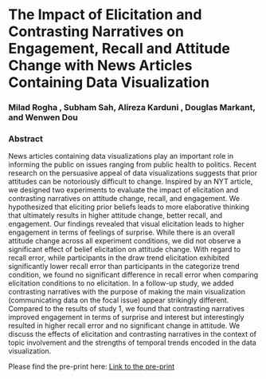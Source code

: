 # The Impact of Elicitation and Contrasting Narratives on Engagement, Recall and Attitude Change with News Articles Containing Data Visualization
### Milad Rogha , Subham Sah, Alireza Karduni , Douglas Markant, and Wenwen Dou

### Abstract
News articles containing data visualizations play an important role in informing the public on issues ranging from public health to politics. 
Recent research on the persuasive appeal of data visualizations suggests that prior attitudes can be notoriously difficult to change. 
Inspired by an NYT article, we designed two experiments to evaluate the impact of elicitation and contrasting narratives on attitude change, recall, and engagement.
We hypothesized that eliciting prior beliefs leads to more elaborative thinking that ultimately results in higher attitude change, better recall, and engagement. Our findings revealed that visual elicitation leads to higher engagement in terms of feelings of surprise. While there is an overall attitude change across all experiment conditions, we did not observe a significant effect of belief elicitation on attitude change. With regard to recall error, while participants in the draw trend elicitation exhibited significantly lower recall error than participants in the categorize trend condition, we found no significant difference in recall error when comparing elicitation conditions to no elicitation. In a follow-up study, we added contrasting narratives with the purpose of making the main visualization (communicating data on the focal issue) appear strikingly different. Compared to the results of study 1, we found that contrasting narratives improved engagement in terms of surprise and interest but interestingly resulted in higher recall error and no significant change in attitude. We discuss the effects of elicitation and contrasting narratives in the context of topic involvement and the strengths of temporal trends encoded in the data visualization.


Please find the pre-print here: [Link to the pre-print](https://arxiv.org/abs/2401.05511)
